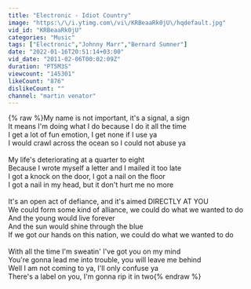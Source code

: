 ```yaml
---
title: "Electronic - Idiot Country"
image: "https:\/\/i.ytimg.com\/vi\/KRBeaaRk0jU\/hqdefault.jpg"
vid_id: "KRBeaaRk0jU"
categories: "Music"
tags: ["Electronic","Johnny Marr","Bernard Sumner"]
date: "2022-01-16T20:51:14+03:00"
vid_date: "2011-02-06T00:02:09Z"
duration: "PT5M3S"
viewcount: "145301"
likeCount: "876"
dislikeCount: ""
channel: "martin venator"
---
```

{% raw %}My name is not important, it's a signal, a sign<br />It means I'm doing what I do because I do it all the time<br />I get a lot of fun emotion, I get none if I use ya<br />I would crawl across the ocean so I could not abuse ya<br /><br />My life's deteriorating at a quarter to eight<br />Because I wrote myself a letter and I mailed it too late<br />I got a knock on the door, I got a nail on the floor<br />I got a nail in my head, but it don't hurt me no more<br /><br />It's an open act of defiance, and it's aimed DIRECTLY AT YOU<br />We could form some kind of alliance, we could do what we wanted to do<br />And the young would live forever<br />And the sun would shine through the blue<br />If we got our hands on this nation, we could do what we wanted to do<br /><br />With all the time I'm sweatin' I've got you on my mind<br />You're gonna lead me into trouble, you will leave me behind<br />Well I am not coming to ya, I'll only confuse ya<br />There's a label on you, I'm gonna rip it in two{% endraw %}
